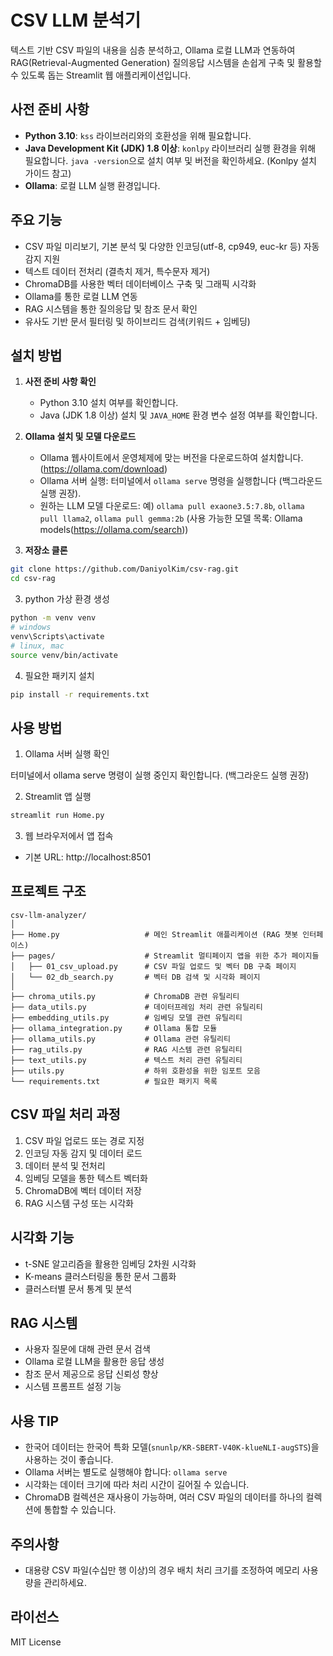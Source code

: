 # CSV LLM 분석기

텍스트 기반 CSV 파일의 내용을 심층 분석하고, Ollama 로컬 LLM과 연동하여 RAG(Retrieval-Augmented Generation) 질의응답 시스템을 손쉽게 구축 및 활용할 수 있도록 돕는 Streamlit 웹 애플리케이션입니다.

## 사전 준비 사항

- **Python 3.10**: `kss` 라이브러리와의 호환성을 위해 필요합니다.
- **Java Development Kit (JDK) 1.8 이상**: `konlpy` 라이브러리 실행 환경을 위해 필요합니다. `java -version`으로 설치 여부 및 버전을 확인하세요. (Konlpy 설치 가이드 참고)
- **Ollama**: 로컬 LLM 실행 환경입니다.

## 주요 기능

- CSV 파일 미리보기, 기본 분석 및 다양한 인코딩(utf-8, cp949, euc-kr 등) 자동 감지 지원
- 텍스트 데이터 전처리 (결측치 제거, 특수문자 제거)
- ChromaDB를 사용한 벡터 데이터베이스 구축 및 그래픽 시각화
- Ollama를 통한 로컬 LLM 연동
- RAG 시스템을 통한 질의응답 및 참조 문서 확인
- 유사도 기반 문서 필터링 및 하이브리드 검색(키워드 + 임베딩)

## 설치 방법
1. **사전 준비 사항 확인**
    - Python 3.10 설치 여부를 확인합니다.
    - Java (JDK 1.8 이상) 설치 및 `JAVA_HOME` 환경 변수 설정 여부를 확인합니다.

2. **Ollama 설치 및 모델 다운로드**
    - Ollama 웹사이트에서 운영체제에 맞는 버전을 다운로드하여 설치합니다. (https://ollama.com/download)
    - Ollama 서버 실행: 터미널에서 `ollama serve` 명령을 실행합니다 (백그라운드 실행 권장).
    - 원하는 LLM 모델 다운로드: 예) `ollama pull exaone3.5:7.8b`, `ollama pull llama2`, `ollama pull gemma:2b` (사용 가능한 모델 목록: Ollama models(https://ollama.com/search))

3. **저장소 클론**

```bash
git clone https://github.com/DaniyolKim/csv-rag.git
cd csv-rag
```

3. python 가상 환경 생성

```bash
python -m venv venv
# windows
venv\Scripts\activate
# linux, mac
source venv/bin/activate
```

4. 필요한 패키지 설치

```bash
pip install -r requirements.txt
```

## 사용 방법

1. Ollama 서버 실행 확인

터미널에서 ollama serve 명령이 실행 중인지 확인합니다. (백그라운드 실행 권장)

2. Streamlit 앱 실행

```bash
streamlit run Home.py
```

3. 웹 브라우저에서 앱 접속

- 기본 URL: http://localhost:8501

## 프로젝트 구조

```
csv-llm-analyzer/
│
├── Home.py                   # 메인 Streamlit 애플리케이션 (RAG 챗봇 인터페이스)
├── pages/                    # Streamlit 멀티페이지 앱을 위한 추가 페이지들
│   ├── 01_csv_upload.py      # CSV 파일 업로드 및 벡터 DB 구축 페이지
│   └── 02_db_search.py       # 벡터 DB 검색 및 시각화 페이지
│
├── chroma_utils.py           # ChromaDB 관련 유틸리티
├── data_utils.py             # 데이터프레임 처리 관련 유틸리티
├── embedding_utils.py        # 임베딩 모델 관련 유틸리티
├── ollama_integration.py     # Ollama 통합 모듈
├── ollama_utils.py           # Ollama 관련 유틸리티
├── rag_utils.py              # RAG 시스템 관련 유틸리티
├── text_utils.py             # 텍스트 처리 관련 유틸리티
├── utils.py                  # 하위 호환성을 위한 임포트 모음
└── requirements.txt          # 필요한 패키지 목록
```

## CSV 파일 처리 과정

1. CSV 파일 업로드 또는 경로 지정
2. 인코딩 자동 감지 및 데이터 로드
3. 데이터 분석 및 전처리
4. 임베딩 모델을 통한 텍스트 벡터화
5. ChromaDB에 벡터 데이터 저장
6. RAG 시스템 구성 또는 시각화

## 시각화 기능

- t-SNE 알고리즘을 활용한 임베딩 2차원 시각화
- K-means 클러스터링을 통한 문서 그룹화
- 클러스터별 문서 통계 및 분석

## RAG 시스템

- 사용자 질문에 대해 관련 문서 검색
- Ollama 로컬 LLM을 활용한 응답 생성
- 참조 문서 제공으로 응답 신뢰성 향상
- 시스템 프롬프트 설정 기능

## 사용 TIP

- 한국어 데이터는 한국어 특화 모델(`snunlp/KR-SBERT-V40K-klueNLI-augSTS`)을 사용하는 것이 좋습니다.
- Ollama 서버는 별도로 실행해야 합니다: `ollama serve`
- 시각화는 데이터 크기에 따라 처리 시간이 길어질 수 있습니다.
- ChromaDB 컬렉션은 재사용이 가능하며, 여러 CSV 파일의 데이터를 하나의 컬렉션에 통합할 수 있습니다.

## 주의사항

- 대용량 CSV 파일(수십만 행 이상)의 경우 배치 처리 크기를 조정하여 메모리 사용량을 관리하세요.

## 라이선스

MIT License
